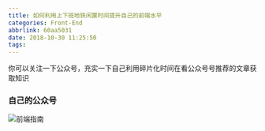 ```yaml
---
title: 如何利用上下班地铁闲置时间提升自己的前端水平
categories: Front-End
abbrlink: 60aa5031
date: 2018-10-30 11:25:50
tags:
---
```


你可以关注一下公众号，充实一下自己利用碎片化时间在看公众号号推荐的文章获取知识

### 自己的公众号

![前端指南](http://phe7fegcd.bkt.clouddn.com/%E5%BE%AE%E4%BF%A1%E5%9B%BE%E7%89%87_20181030114931.jpg )


 
